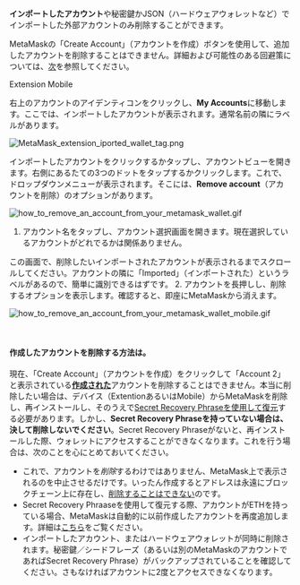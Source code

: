 ### 
**インポートしたアカウント**や秘密鍵かJSON（ハードウェアウォレットなど）でインポートした外部アカウントのみ削除することができます。


MetaMaskの「Create Account」（アカウントを作成）ボタンを使用して、追加したアカウントを削除することはできません。詳細および可能性のある回避策については、[次](#h_01G04RAQEGEFCA0Z74S4PANNDV)を参照してください。




Extension Mobile


右上のアカウントのアイデンティコンをクリックし、**My Accounts**に移動します。ここでは、インポートしたアカウントが表示されます。通常名前の隣にラベルがあります。


![MetaMask_extension_iported_wallet_tag.png](https://support.metamask.io/hc/article_attachments/9336162513435/MetaMask_extension_iported_wallet_tag.png)


インポートしたアカウントをクリックするかタップし、アカウントビューを開きます。右側にあるたての3つのドットをタップするかクリックします。これで、ドロップダウンメニューが表示されます。そこには、**Remove account**（アカウントを削除）のオプションがあります。


![how_to_remove_an_account_from_your_metamask_wallet.gif](https://support.metamask.io/hc/article_attachments/9336581400603/how_to_remove_an_account_from_your_metamask_wallet.gif)




1. アカウント名をタップし、アカウント選択画面を開きます。現在選択しているアカウントがどれでるかは関係ありません。


この画面で、削除したいインポートされたアカウントが表示されるまでスクロールしてください。アカウントの隣に「Imported」（インポートされた）というラベルがあるので、簡単に識別できるはずです。
2. アカウントを長押しし、削除するオプションを表示します。確認すると、即座にMetaMaskから消えます。


![how_to_remove_an_account_from_your_metamask_wallet_mobile.gif](https://support.metamask.io/hc/article_attachments/9345455292059)




 



#### 作成したアカウントを削除する方法は。


現在、「Create Account」（アカウントを作成）をクリックして「Account 2」と表示されている[**作成された**](https://support.metamask.io/hc/en-us/articles/360015289452)アカウントを削除することはできません。本当に削除したい場合は、デバイス（ExtentionあるいはMobile）からMetaMaskを削除し、再インストールし、そのうえで[Secret Recovery Phraseを使用して復元](https://support.metamask.io/hc/en-us/articles/360015289612)する必要があります。しかし、**Secret Recovery Phraseを持っていない場合は、決して削除しないでください**。Secret Recovery Phraseがないと、再インストールした際、ウォレットにアクセスすることができなくなります。これを行う場合は、次のことを心にとめておいてください。


* これで、アカウントを*削除*するわけではありません、MetaMask上で表示されるのを中止させるだけです。いったん作成するとアドレスは永遠にブロックチェーン上に存在し、[削除することはできない](https://support.metamask.io/hc/en-us/articles/360042515731-How-can-I-delete-my-MetaMask-wallet-#:~:text=Due%20to%20the%20nature%20of%20the%20blockchain%2C%20users%20cannot%20permanently%20delete%20an%20account%20on%20the%20Ethereum%20network.%20If%20you%20no%20longer%20want%20to%20use%20MetaMask%2C%20simply%20uninstall.%C2%A0)のです。
* Secret Recovery Phraaseを使用して復元する際、アカウントがETHを持っている場合、MetaMaskは自動的に以前作成したアカウントを再度追加します。詳細は[こちら](https://support.metamask.io/hc/en-us/articles/360015289612-How-to-restore-your-MetaMask-wallet-from-Secret-Recovery-Phrase#:~:text=What%20about%20restoring,this%20guide.)をご覧ください。
* インポートしたアカウント、またはハードウェアウォレットが同時に削除されます。秘密鍵／シードフレーズ（あるいは別のMetaMaskのアカウントであればSecret Recovery Phrase）がバックアップされていることを確認してください。さもなければアカウントに2度とアクセスできなくなります。



